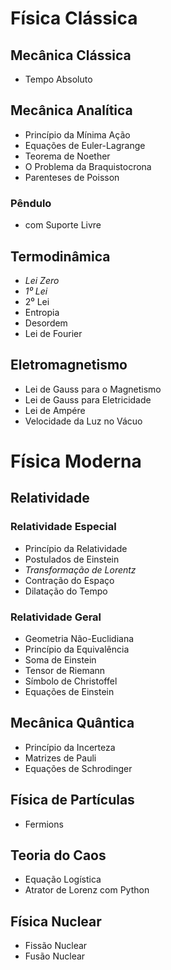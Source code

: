 # Física Clássica

## Mecânica Clássica

- Tempo Absoluto

## Mecânica Analítica

- Princípio da Mínima Ação
- Equações de Euler-Lagrange
- Teorema de Noether
- O Problema da Braquistocrona
- Parenteses de Poisson

### Pêndulo 

- com Suporte Livre

## Termodinâmica

- *Lei Zero*
- *1⁰ Lei*
- 2⁰ Lei
- Entropia
- Desordem
- Lei de Fourier

## Eletromagnetismo

- Lei de Gauss para o Magnetismo
- Lei de Gauss para Eletricidade
- Lei de Ampére
- Velocidade da Luz no Vácuo

# Física Moderna

## Relatividade

### Relatividade Especial

- Princípio da Relatividade
- Postulados de Einstein
- *Transformação de Lorentz*
- Contração do Espaço 
- Dilatação do Tempo

### Relatividade Geral

- Geometria Não-Euclidiana
- Princípio da Equivalência
- Soma de Einstein
- Tensor de Riemann
- Símbolo de Christoffel
- Equações de Einstein 

## Mecânica Quântica

- Princípio da Incerteza
- Matrizes de Pauli
- Equações de Schrodinger

## Física de Partículas

- Fermions

## Teoria do Caos

- Equação Logística
- Atrator de Lorenz com Python

## Física Nuclear

- Fissão Nuclear 
- Fusão Nuclear

